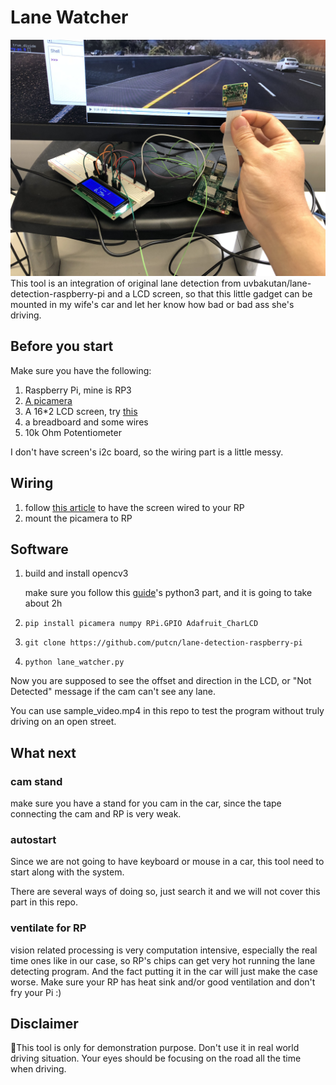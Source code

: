 # Lane Watcher

![screenshot](demo.jpg)
This tool is an integration of original lane detection from uvbakutan/lane-detection-raspberry-pi and a LCD screen, so that this little gadget can be mounted in my wife's car and let her know how bad or bad ass she's driving.

## Before you start

Make sure you have the following:
1. Raspberry Pi, mine is RP3
1. [A picamera](https://www.amazon.com/Raspberry-Pi-Camera-Module-Megapixel/dp/B01ER2SKFS)
1. A 16*2 LCD screen, try [this](https://www.adafruit.com/product/181)
1. a breadboard and some wires
1. 10k Ohm Potentiometer

I don't have screen's i2c board, so the wiring part is a little messy.

## Wiring

1. follow [this article](https://pimylifeup.com/raspberry-pi-lcd-16x2/) to have the screen wired to your RP
1. mount the picamera to RP

## Software

1. build and install opencv3

    make sure you follow this [guide](https://www.pyimagesearch.com/2017/09/04/raspbian-stretch-install-opencv-3-python-on-your-raspberry-pi/)'s python3 part, and it is going to take about 2h
1. `pip install picamera numpy RPi.GPIO Adafruit_CharLCD`
1. `git clone https://github.com/putcn/lane-detection-raspberry-pi`
1. `python lane_watcher.py`

Now you are supposed to see the offset and direction in the LCD, or "Not Detected" message if the cam can't see any lane.

You can use sample_video.mp4 in this repo to test the program without truly driving on an open street.

## What next

### cam stand

make sure you have a stand for you cam in the car, since the tape connecting the cam and RP is very weak.

### autostart

Since we are not going to have keyboard or mouse in a car, this tool need to start along with the system.

There are several ways of doing so, just search it and we will not cover this part in this repo.

### ventilate for RP

vision related processing is very computation intensive, especially the real time ones like in our case, so RP's chips can get very hot running the lane detecting program. And the fact putting it in the car will just make the case worse. Make sure your RP has heat sink and/or good ventilation and don't fry your Pi :)


## Disclaimer

This tool is only for demonstration purpose. Don't use it in real world driving situation. Your eyes should be focusing on the road all the time when driving.